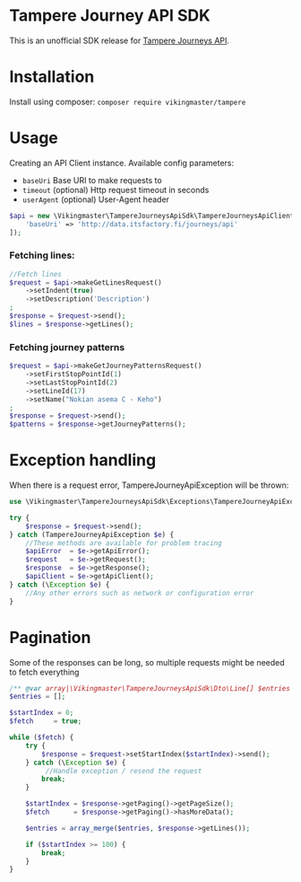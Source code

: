 # Tampere Journey API SDK

This is an unofficial SDK release for [Tampere Journeys API](http://wiki.itsfactory.fi/index.php/Journeys_API).

# Installation
Install using composer: `composer require vikingmaster/tampere`

# Usage
Creating an API Client instance. Available config parameters: 
* `baseUri` Base URI to make requests to
* `timeout` (optional) Http request timeout in seconds
* `userAgent` (optional) User-Agent header

```php
$api = new \Vikingmaster\TampereJourneysApiSdk\TampereJourneysApiClient([
    'baseUri' => 'http://data.itsfactory.fi/journeys/api'
]);
```

### Fetching lines:
```php
//Fetch lines
$request = $api->makeGetLinesRequest()
    ->setIndent(true)
    ->setDescription('Description')
;
$response = $request->send();
$lines = $response->getLines();
```

### Fetching journey patterns
```php
$request = $api->makeGetJourneyPatternsRequest()
    ->setFirstStopPointId(1)
    ->setLastStopPointId(2)
    ->setLineId(17)
    ->setName("Nokian asema C - Keho")
;
$response = $request->send();
$patterns = $response->getJourneyPatterns();
```


# Exception handling
When there is a request error, TampereJourneyApiException will be thrown:

```php
use \Vikingmaster\TampereJourneysApiSdk\Exceptions\TampereJourneyApiException;

try {
    $response = $request->send();
} catch (TampereJourneyApiException $e) {
    //These methods are available for problem tracing
    $apiError  = $e->getApiError();
    $request   = $e->getRequest();
    $response  = $e->getResponse();
    $apiClient = $e->getApiClient();
} catch (\Exception $e) {
    //Any other errors such as network or configuration error
}
```

# Pagination
Some of the responses can be long, so multiple requests might be needed to fetch everything

```php
/** @var array|\Vikingmaster\TampereJourneysApiSdk\Dto\Line[] $entries */
$entries = [];

$startIndex = 0;
$fetch     = true;

while ($fetch) {
    try {
        $response = $request->setStartIndex($startIndex)->send();
    } catch (\Exception $e) {
         //Handle exception / resend the request
        break;
    }

    $startIndex = $response->getPaging()->getPageSize();
    $fetch      = $response->getPaging()->hasMoreData();

    $entries = array_merge($entries, $response->getLines());

    if ($startIndex >= 100) {
        break;
    }
}
```
